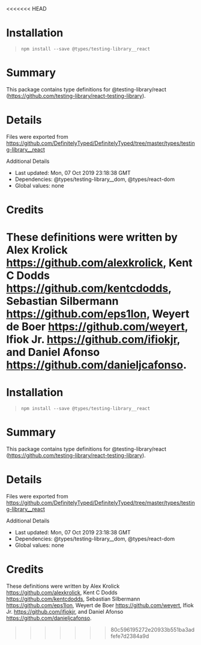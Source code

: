 <<<<<<< HEAD
# Installation
> `npm install --save @types/testing-library__react`

# Summary
This package contains type definitions for @testing-library/react (https://github.com/testing-library/react-testing-library).

# Details
Files were exported from https://github.com/DefinitelyTyped/DefinitelyTyped/tree/master/types/testing-library__react

Additional Details
 * Last updated: Mon, 07 Oct 2019 23:18:38 GMT
 * Dependencies: @types/testing-library__dom, @types/react-dom
 * Global values: none

# Credits
These definitions were written by Alex Krolick <https://github.com/alexkrolick>, Kent C Dodds <https://github.com/kentcdodds>, Sebastian Silbermann <https://github.com/eps1lon>, Weyert de Boer <https://github.com/weyert>, Ifiok Jr. <https://github.com/ifiokjr>, and Daniel Afonso <https://github.com/danieljcafonso>.
=======
# Installation
> `npm install --save @types/testing-library__react`

# Summary
This package contains type definitions for @testing-library/react (https://github.com/testing-library/react-testing-library).

# Details
Files were exported from https://github.com/DefinitelyTyped/DefinitelyTyped/tree/master/types/testing-library__react

Additional Details
 * Last updated: Mon, 07 Oct 2019 23:18:38 GMT
 * Dependencies: @types/testing-library__dom, @types/react-dom
 * Global values: none

# Credits
These definitions were written by Alex Krolick <https://github.com/alexkrolick>, Kent C Dodds <https://github.com/kentcdodds>, Sebastian Silbermann <https://github.com/eps1lon>, Weyert de Boer <https://github.com/weyert>, Ifiok Jr. <https://github.com/ifiokjr>, and Daniel Afonso <https://github.com/danieljcafonso>.
>>>>>>> 80c596195272e20933b551ba3adfefe7d2384a9d
